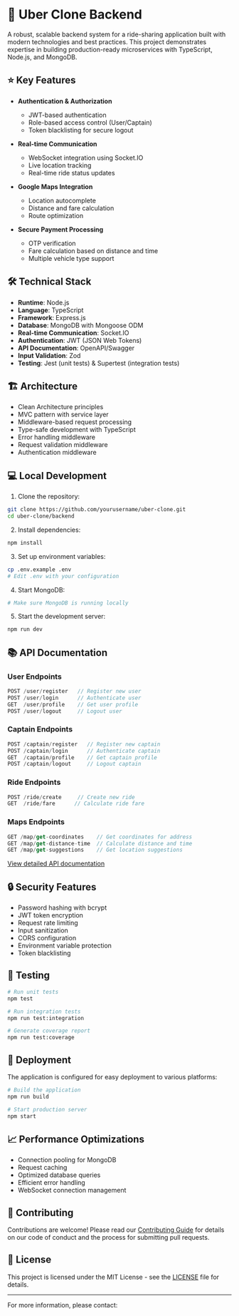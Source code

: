 # 🚗 Uber Clone Backend

A robust, scalable backend system for a ride-sharing application built with modern technologies and best practices. This project demonstrates expertise in building production-ready microservices with TypeScript, Node.js, and MongoDB.

## ⭐ Key Features

- **Authentication & Authorization**
  - JWT-based authentication
  - Role-based access control (User/Captain)
  - Token blacklisting for secure logout

- **Real-time Communication**
  - WebSocket integration using Socket.IO
  - Live location tracking
  - Real-time ride status updates

- **Google Maps Integration**
  - Location autocomplete
  - Distance and fare calculation
  - Route optimization

- **Secure Payment Processing**
  - OTP verification
  - Fare calculation based on distance and time
  - Multiple vehicle type support

## 🛠️ Technical Stack

- **Runtime**: Node.js
- **Language**: TypeScript
- **Framework**: Express.js
- **Database**: MongoDB with Mongoose ODM
- **Real-time Communication**: Socket.IO
- **Authentication**: JWT (JSON Web Tokens)
- **API Documentation**: OpenAPI/Swagger
- **Input Validation**: Zod
- **Testing**: Jest (unit tests) & Supertest (integration tests)

## 🏗️ Architecture

- Clean Architecture principles
- MVC pattern with service layer
- Middleware-based request processing
- Type-safe development with TypeScript
- Error handling middleware
- Request validation middleware
- Authentication middleware

## 💻 Local Development

1. Clone the repository:
```bash
git clone https://github.com/yourusername/uber-clone.git
cd uber-clone/backend
```

2. Install dependencies:
```bash
npm install
```

3. Set up environment variables:
```bash
cp .env.example .env
# Edit .env with your configuration
```

4. Start MongoDB:
```bash
# Make sure MongoDB is running locally
```

5. Start the development server:
```bash
npm run dev
```

## 📚 API Documentation

### User Endpoints

```typescript
POST /user/register   // Register new user
POST /user/login      // Authenticate user
GET  /user/profile    // Get user profile
POST /user/logout     // Logout user
```

### Captain Endpoints

```typescript
POST /captain/register   // Register new captain
POST /captain/login      // Authenticate captain
GET  /captain/profile    // Get captain profile
POST /captain/logout     // Logout captain
```

### Ride Endpoints

```typescript
POST /ride/create     // Create new ride
GET  /ride/fare      // Calculate ride fare
```

### Maps Endpoints

```typescript
GET /map/get-coordinates    // Get coordinates for address
GET /map/get-distance-time  // Calculate distance and time
GET /map/get-suggestions    // Get location suggestions
```

[View detailed API documentation](./API.md)

## 🔒 Security Features

- Password hashing with bcrypt
- JWT token encryption
- Request rate limiting
- Input sanitization
- CORS configuration
- Environment variable protection
- Token blacklisting

## 🧪 Testing

```bash
# Run unit tests
npm test

# Run integration tests
npm run test:integration

# Generate coverage report
npm run test:coverage
```

## 🚀 Deployment

The application is configured for easy deployment to various platforms:

```bash
# Build the application
npm run build

# Start production server
npm start
```

## 📈 Performance Optimizations

- Connection pooling for MongoDB
- Request caching
- Optimized database queries
- Efficient error handling
- WebSocket connection management

## 🤝 Contributing

Contributions are welcome! Please read our [Contributing Guide](CONTRIBUTING.md) for details on our code of conduct and the process for submitting pull requests.

## 📄 License

This project is licensed under the MIT License - see the [LICENSE](LICENSE) file for details.

---

For more information, please contact:
